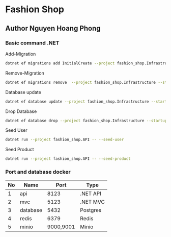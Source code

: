 # Fashion Shop

## Author Nguyen Hoang Phong

### Basic command .NET

Add-Migration

```sh
dotnet ef migrations add InitialCreate --project fashion_shop.Infrastructure --startup-project fashion_shop.API
```

Remove-Migration

```sh
dotnet ef migrations remove  --project fashion_shop.Infrastructure --startup-project fashion_shop.API
```

Database update

```sh
dotnet ef database update --project fashion_shop.Infrastructure --startup-project fashion_shop.API
```

Drop Database

```sh
dotnet ef database drop --project fashion_shop.Infrastructure --startup-project fashion_shop.API
```

Seed User

```sh
dotnet run --project fashion_shop.API -- --seed-user
```

Seed Product

```sh
dotnet run --project fashion_shop.API -- --seed-product
```

### Port and database docker

|  No  | Name | Port | Type |
|--- |--- |--- |--- |
| 1   | api | 8123 | .NET API |
| 2   | mvc | 5123 | .NET MVC |
| 3   | database | 5432 | Postgres |
| 4   | redis | 6379 | Redis |
| 5   | minio | 9000,9001 | Minio |
